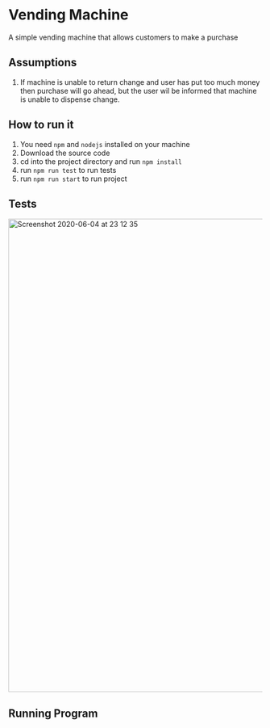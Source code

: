 # Vending Machine
A simple vending machine that allows customers to make a purchase

## Assumptions
1. If machine is unable to return change and user has put too much money then purchase will go ahead, but the user wil be informed that machine is unable to dispense change.

## How to run it
1. You need ```npm``` and ```nodejs``` installed on your machine
2. Download the source code
3. cd into the project directory and run ```npm install```
4. run ```npm run test``` to run tests
4. run ```npm run start``` to run project

## Tests
<img width="937" alt="Screenshot 2020-06-04 at 23 12 35" src="https://user-images.githubusercontent.com/878444/83816311-05397180-a6ba-11ea-948b-3a4ccd0d0408.png">

## Running Program



